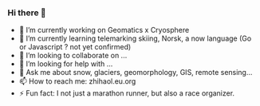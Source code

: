 ### Hi there 👋

- 🔭 I’m currently working on Geomatics x Cryosphere
- 🌱 I’m currently learning telemarking skiing, Norsk, a now language (Go or Javascript ? not yet confirmed)
- 👯 I’m looking to collaborate on ...
- 🤔 I’m looking for help with ...
- 💬 Ask me about snow, glaciers, geomorphology, GIS, remote sensing...
- 📫 How to reach me: zhihaol.eu.org
- ⚡ Fun fact: I not just a marathon runner, but also a race organizer.

